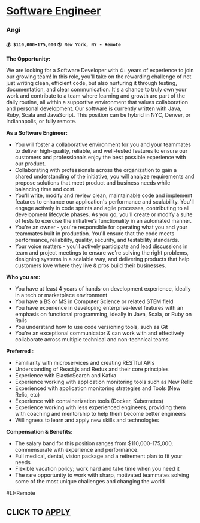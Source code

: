 # [Software Engineer ](https://www.remotewlb.com/apply/software-engineer-120786)  
### Angi  
#### `💰 $110,000-175,000` `🌎 New York, NY - Remote`  

**The Opportunity:**

We are looking for a Software Developer with 4+ years of experience to join our growing team! In this role, you'll take on the rewarding challenge of not just writing clean, efficient code, but also nurturing it through testing, documentation, and clear communication. It's a chance to truly own your work and contribute to a team where learning and growth are part of the daily routine, all within a supportive environment that values collaboration and personal development. Our software is currently written with Java, Ruby, Scala and JavaScript. This position can be hybrid in NYC, Denver, or Indianapolis, or fully remote.

**As a Software Engineer:**

  * You will foster a collaborative environment for you and your teammates to deliver high-quality, reliable, and well-tested features to ensure our customers and professionals enjoy the best possible experience with our product.
  * Collaborating with professionals across the organization to gain a shared understanding of the initiative, you will analyze requirements and propose solutions that meet product and business needs while balancing time and cost.
  * You'll write, modify and review clean, maintainable code and implement features to enhance our application's performance and scalability. You'll engage actively in code sprints and agile processes, contributing to all development lifecycle phases. As you go, you'll create or modify a suite of tests to exercise the initiative’s functionality in an automated manner.
  * You're an owner - you're responsible for operating what you and your teammates built in production. You'll ensure that the code meets performance, reliability, quality, security, and testability standards.
  * Your voice matters - you'll actively participate and lead discussions in team and project meetings to ensure we're solving the right problems, designing systems in a scalable way, and delivering products that help customers love where they live & pros build their businesses.

**Who you are:**

  * You have at least 4 years of hands-on development experience, ideally in a tech or marketplace environment
  * You have a BS or MS in Computer Science or related STEM field
  * You have experience in developing enterprise-level features with an emphasis on functional programming, ideally in Java, Scala, or Ruby on Rails
  * You understand how to use code versioning tools, such as Git
  * You're an exceptional communicator & can work with and effectively collaborate across multiple technical and non-technical teams

**Preferred** :

  * Familiarity with microservices and creating RESTful APIs
  * Understanding of React.js and Redux and their core principles
  * Experience with ElasticSearch and Kafka
  * Experience working with application monitoring tools such as New Relic
  * Experienced with application monitoring strategies and Tools (New Relic, etc)
  * Experience with containerization tools (Docker, Kubernetes)
  * Experience working with less experienced engineers, providing them with coaching and mentorship to help them become better engineers
  * Willingness to learn and apply new skills and technologies

**Compensation & Benefits:**

  * The salary band for this position ranges from $110,000-175,000, commensurate with experience and performance.
  * Full medical, dental, vision package and a retirement plan to fit your needs
  * Flexible vacation policy; work hard and take time when you need it
  * The rare opportunity to work with sharp, motivated teammates solving some of the most unique challenges and changing the world

#LI-Remote

  
## CLICK TO [APPLY](https://www.remotewlb.com/apply/software-engineer-120786)

